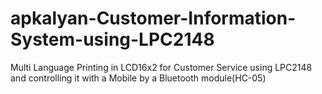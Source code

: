 # apkalyan-Customer-Information-System-using-LPC2148

Multi Language Printing in LCD16x2 for Customer Service using LPC2148 and controlling it with a Mobile by a Bluetooth module(HC-05)
